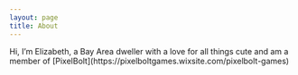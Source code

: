 ```yaml
---
layout: page
title: About
---
```


<p class="message">
Hi, I’m Elizabeth, a Bay Area dweller with a love for all things cute and am a member of [PixelBolt](https://pixelboltgames.wixsite.com/pixelbolt-games)
</p>
